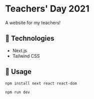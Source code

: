 # Teachers' Day 2021
A website for my teachers!

## 🤖 Technologies
- Next.js
- Tailwind CSS

## 🔨 Usage
```bash
npm install next react react-dom
```

```bash
npm run dev
```